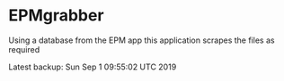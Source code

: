 # EPMgrabber
Using a database from the EPM app this application scrapes the files as required


Latest backup: Sun Sep 1 09:55:02 UTC 2019
